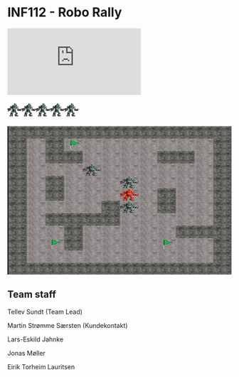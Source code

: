 # INF112 - Robo Rally
![alt text](http://img.dafont.com/preview.php?text=Binary+Bois&amp;ttf=doctor_glitch0&amp;ext=2&amp;size=55&amp;psize=m&amp;y=60)

![alt text](resources/robot1.png)![alt text](resources/robot1.png)![alt text](resources/robot1.png)![alt text](resources/robot1.png)![alt text](resources/robot1.png)

![alt text](Deliverables/screenshot_roborally.JPG)


## Team staff
Tellev Sundt (Team Lead)

Martin Strømme Særsten (Kundekontakt)

Lars-Eskild Jahnke

Jonas Møller

Eirik Torheim Lauritsen

